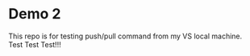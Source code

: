 # Demo 2

This repo is for testing push/pull command from my VS local machine.<br> 
Test Test Test!!!
